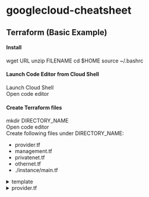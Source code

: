 # googlecloud-cheatsheet

## Terraform (Basic Example)

#### Install  
wget URL
unzip FILENAME
cd $HOME
source ~/.bashrc

#### Launch Code Editor from Cloud Shell
Launch Cloud Shell<br>
Open code editor

#### Create Terraform files
mkdir DIRECTORY_NAME<br>
Open code editor<br>
Create following files under DIRECTORY_NAME:<br>

- provider.tf
- management.tf
- privatenet.tf
- othernet.tf
- ./instance/main.tf

<details>
<summary>template</summary>
  
```
Details go here
```
</details>

<details>
<summary>provider.tf</summary>
  
```
provider "google" {}
terraform init
```
</details>


